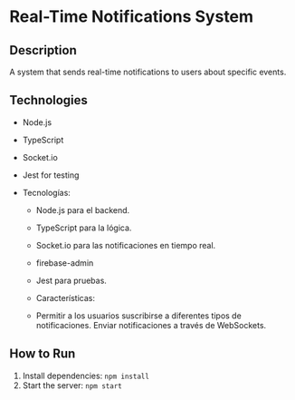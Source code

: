 # Real-Time Notifications System

## Description

A system that sends real-time notifications to users about specific events.

## Technologies

- Node.js
- TypeScript
- Socket.io
- Jest for testing

- Tecnologías:

  - Node.js para el backend.
  - TypeScript para la lógica.
  - Socket.io para las notificaciones en tiempo real.
  - firebase-admin
  - Jest para pruebas.

  - Características:
  - Permitir a los usuarios suscribirse a diferentes tipos de notificaciones.
    Enviar notificaciones a través de WebSockets.

## How to Run

1. Install dependencies: `npm install`
2. Start the server: `npm start`
